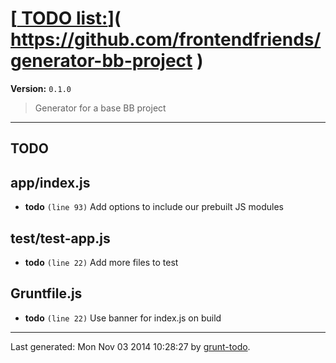 # [[ TODO list:](https://github.com/frontendfriends/generator-bb-project)]( https://github.com/frontendfriends/generator-bb-project )

**Version:** `0.1.0`

> Generator for a base BB project

* * *

## TODO

## app/index.js

-  **todo** `(line 93)`  Add options to include our prebuilt JS modules

## test/test-app.js

-  **todo** `(line 22)`  Add more files to test

## Gruntfile.js

-  **todo** `(line 22)`  Use banner for index.js on build


* * *

Last generated: Mon Nov 03 2014 10:28:27 by [grunt-todo](https://github.com/leny/grunt-todo).
